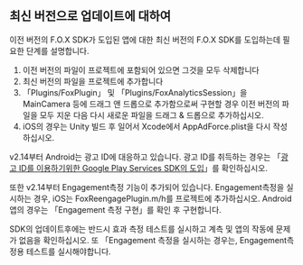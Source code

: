 ## 최신 버전으로 업데이트에 대하여

이전 버전의 F.O.X SDK가 도입된 앱에 대한 최신 버전의 F.O.X SDK를 도입하는데 필요한 단계를 설명합니다.

1. 이전 버전의 파일이 프로젝트에 포함되어 있으면 그것을 모두 삭제합니다
2. 최신 버전의 파일을 프로젝트에 추가합니다
3. 「Plugins/FoxPlugin」 및 「Plugins/FoxAnalyticsSession」을 MainCamera 등에 드래그 앤 드롭으로 추가함으로써 구현할 경우 이전 버전의 파일을 모두 지운 다음 다시 새로운 파일을 드래그 & 드롭으로 추가하십시오.
4. iOS의 경우는 Unity 빌드 후 일어서 Xcode에서 AppAdForce.plist을 다시 작성하십시오.


v2.14부터 Android는 광고 ID에 대응하고 있습니다.
광고 ID를 취득하는 경우는 「[광고 ID를 이용하기위한 Google Play Services SDK의 도입](../../google_play_services/ja/README.md)」를 확인하십시오.

또한 v2.14부터 Engagement측정 기능이 추가되어 있습니다.
Engagement측정을 실시하는 경우, iOS는 FoxReengagePlugin.m/h를 프로젝트에 추가하십시오. Android 앱의 경우는 「Engagement 측정 구현」를 확인 후 구현합니다.

SDK의 업데이트후에는 반드시 효과 측정 테스트를 실시하고 계측 및 앱의 작동에 문제가 없음을 확인하십시오.
또 「Engagement 측정을 실시하는 경우는, Engagement측정용 테스트를 실시해야합니다.